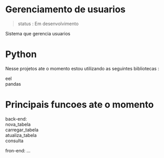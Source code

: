 # Gerenciamento de usuarios

>status : Em desenvolvimento

Sistema que gerencia usuarios

# Python

Nesse projetos ate o momento estou utilizando as seguintes bibliotecas :

eel<br>
pandas<br>

# Principais funcoes ate o momento

back-end:<br>
nova_tabela<br>
carregar_tabela<br>
atualiza_tabela<br>
consulta<br>

fron-end:
...
